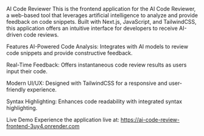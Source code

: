 AI Code Reviewer
This is the frontend application for the AI Code Reviewer, a web-based tool that leverages artificial intelligence to analyze and provide feedback on code snippets. Built with Next.js, JavaScript, and TailwindCSS, this application offers an intuitive interface for developers to receive AI-driven code reviews.​

Features
AI-Powered Code Analysis: Integrates with AI models to review code snippets and provide constructive feedback.

Real-Time Feedback: Offers instantaneous code review results as users input their code.

Modern UI/UX: Designed with TailwindCSS for a responsive and user-friendly experience.

Syntax Highlighting: Enhances code readability with integrated syntax highlighting.​

Live Demo
Experience the application live at: https://ai-code-review-frontend-3uy4.onrender.com
